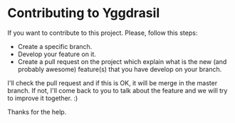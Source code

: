 # Contributing to Yggdrasil

If you want to contribute to this project. Please, follow this steps:
* Create a specific branch.
* Develop your feature on it.
* Create a pull request on the project which explain what is the new (and probably awesome) feature(s) that you have develop on your branch.

I'll check the pull request and if this is OK, it will be merge in the master branch. If not, I'll come back to you to talk about the feature and we will try to improve it together. :)

Thanks for the help.